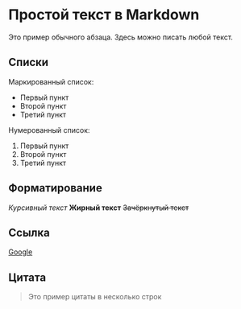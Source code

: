 # Простой текст в Markdown

Это пример обычного абзаца. Здесь можно писать любой текст.

## Списки

Маркированный список:
- Первый пункт
- Второй пункт
- Третий пункт

Нумерованный список:
1. Первый пункт
2. Второй пункт
3. Третий пункт

## Форматирование

*Курсивный текст*
**Жирный текст**
~~Зачёркнутый текст~~

## Ссылка

[Google](https://www.google.com)

## Цитата

> Это пример цитаты
> в несколько строк
